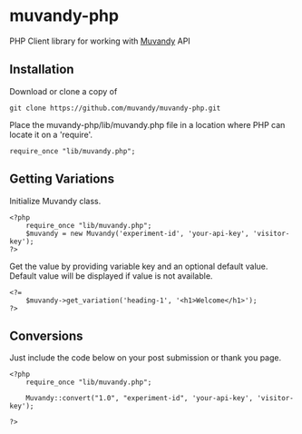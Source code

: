 # muvandy-php

PHP Client library for working with [Muvandy](http://muvandy.com) API

## Installation

Download or clone a copy of 

	git clone https://github.com/muvandy/muvandy-php.git

Place the muvandy-php/lib/muvandy.php file in a location where  PHP can locate it on a 'require'.

	require_once "lib/muvandy.php";

## Getting Variations

Initialize Muvandy class.

	<?php
		require_once "lib/muvandy.php";	
		$muvandy = new Muvandy('experiment-id', 'your-api-key', 'visitor-key');
	?>
	
Get the value by providing variable key and an optional default value. Default value will be displayed if value is not available.

	<?=
		$muvandy->get_variation('heading-1', '<h1>Welcome</h1>');
	?>

## Conversions

Just include the code below on your post submission or thank you page.
	
	<?php
		require_once "lib/muvandy.php";	
		
		Muvandy::convert("1.0", "experiment-id", 'your-api-key', 'visitor-key');
		
	?>